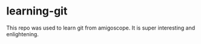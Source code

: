 # learning-git

This repo was used to learn git from amigoscope. It is super interesting and enlightening.
